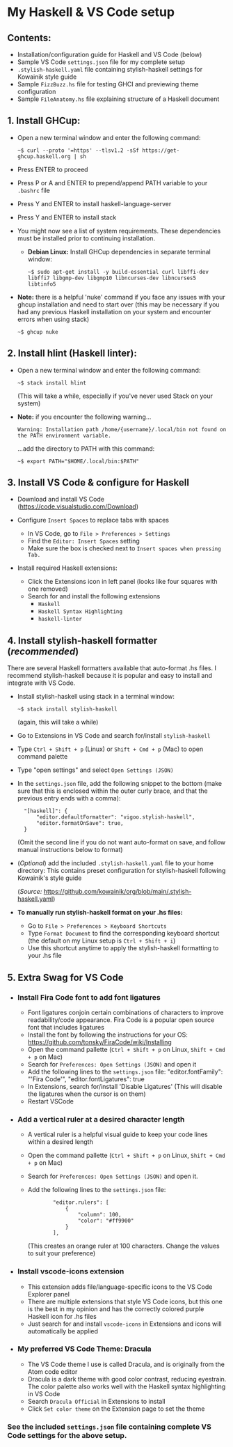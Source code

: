 # My Haskell & VS Code setup

## Contents:
- Installation/configuration guide for Haskell and VS Code (below)
- Sample VS Code `settings.json` file for my complete setup
- `.stylish-haskell.yaml` file containing stylish-haskell settings for Kowainik style guide
- Sample `FizzBuzz.hs` file for testing GHCI and previewing theme configuration
- Sample `FileAnatomy.hs` file explaining structure of a Haskell document

## 1. Install GHCup:

- Open a new terminal window and enter the following command:

  `~$ curl --proto '=https' --tlsv1.2 -sSf https://get-ghcup.haskell.org | sh`

- Press ENTER to proceed
- Press P or A and ENTER to prepend/append PATH variable to your `.bashrc` file
- Press Y and ENTER to install haskell-language-server
- Press Y and ENTER to install stack

- You might now see a list of system requirements. These dependencies must be installed prior to continuing installation.
    - **Debian Linux:**  Install GHCup dependencies in separate terminal window:

      `~$ sudo apt-get install -y build-essential curl libffi-dev libffi7 libgmp-dev libgmp10 libncurses-dev libncurses5 libtinfo5`

- **Note:** there is a helpful 'nuke' command if you face any issues with your ghcup installation and need to start over (this may be necessary if you had any previous Haskell installation on your system and encounter errors when using stack)
  
  `~$ ghcup nuke`


## 2. Install hlint (Haskell linter):

- Open a new terminal window and enter the following command:

  `~$ stack install hlint`

  (This will take a while, especially if you've never used Stack on your system)

- **Note:** if you encounter the following warning...

  `Warning: Installation path /home/{username}/.local/bin not found on the PATH environment variable.`

  ...add the directory to PATH with this command:
  
  `~$ export PATH="$HOME/.local/bin:$PATH"`


## 3. Install VS Code & configure for Haskell

- Download and install VS Code (https://code.visualstudio.com/Download)

- Configure `Insert Spaces` to replace tabs with spaces
  - In VS Code, go to `File > Preferences > Settings`
  - Find the `Editor: Insert Spaces` setting
  - Make sure the box is checked next to `Insert spaces when pressing Tab.`

- Install required Haskell extensions:
  - Click the Extensions icon in left panel (looks like four squares with one removed)
  - Search for and install the following extensions
    * `Haskell`
    * `Haskell Syntax Highlighting`
    * `haskell-linter`

## 4. Install stylish-haskell formatter (*recommended*) 
There are several Haskell formatters available that auto-format .hs files. I recommend stylish-haskell because it is popular and easy to install and integrate with VS Code.

- Install stylish-haskell using stack in a terminal window:
  
  `~$ stack install stylish-haskell`
  
  (again, this will take a while)

- Go to Extensions in VS Code and search for/install `stylish-haskell`
- Type `Ctrl + Shift + p` (Linux) or `Shift + Cmd + p` (Mac) to open command palette
- Type "open settings" and select `Open Settings (JSON)`
- In the `settings.json` file, add the following snippet to the bottom
  (make sure that this is enclosed within the outer curly brace, and that the previous entry ends with a comma):

        "[haskell]": {
            "editor.defaultFormatter": "vigoo.stylish-haskell",
            "editor.formatOnSave": true,
        }
     (Omit the second line if you do not want auto-format on save, and follow manual instructions below to format)

- (*Optional*) add the included `.stylish-haskell.yaml` file to your home directory:
    This contains preset configuration for stylish-haskell following Kowainik's
    style guide 
    
    (*Source:* https://github.com/kowainik/org/blob/main/.stylish-haskell.yaml)

- **To manually run stylish-haskell format on your .hs files:**
  - Go to `File > Preferences > Keyboard Shortcuts`
  - Type `Format Document` to find the corresponding keyboard shortcut
    (the default on my Linux setup is `Ctrl + Shift + i`)
  - Use this shortcut anytime to apply the stylish-haskell formatting to your .hs file


## 5. Extra Swag for VS Code
- ### Install Fira Code font to add font ligatures
  - Font ligatures conjoin certain combinations of characters to improve readability/code appearance. Fira Code is a popular open source font that includes ligatures
  - Install the font by following the instructions for your OS: https://github.com/tonsky/FiraCode/wiki/Installing
  - Open the command pallette (`Ctrl + Shift + p` on Linux, `Shift + Cmd + p` on Mac)
  - Search for `Preferences: Open Settings (JSON)` and open it
  - Add the following lines to the `settings.json` file:
      "editor.fontFamily": "'Fira Code'",
      "editor.fontLigatures": true
  - In Extensions, search for/install 'Disable Ligatures'
          (This will disable the ligatures when the cursor is on them)
  - Restart VSCode

- ### Add a vertical ruler at a desired character length
  - A vertical ruler is a helpful visual guide to keep your code lines within a desired length
  - Open the command pallette (`Ctrl + Shift + p` on Linux, `Shift + Cmd + p` on Mac)
  - Search for `Preferences: Open Settings (JSON)` and open it.
  - Add the following lines to the `settings.json` file:

                "editor.rulers": [
                    {
                        "column": 100,
                        "color": "#ff9900"
                    }
                ],

    (This creates an orange ruler at 100 characters. Change the values to suit your preference)

- ### Install vscode-icons extension
  - This extension adds file/language-specific icons to the VS Code Explorer panel
  - There are multiple extensions that style VS Code icons, but this one is the best in my opinion and has the correctly colored purple Haskell icon for .hs files
  - Just search for and install `vscode-icons` in Extensions and icons will automatically be applied

- ### My preferred VS Code Theme: Dracula
  - The VS Code theme I use is called Dracula, and is originally from the Atom code editor
  - Dracula is a dark theme with good color contrast, reducing eyestrain. The color palette also works well with the Haskell syntax highlighting in VS Code
  - Search `Dracula Official` in Extensions to install
  - Click `Set color theme` on the Extension page to set the theme

### See the included `settings.json` file containing complete VS Code settings for the above setup.